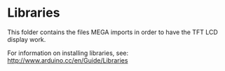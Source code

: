# Libraries

This folder contains the files MEGA imports in order to have the TFT LCD display work.

For information on installing libraries, see: http://www.arduino.cc/en/Guide/Libraries
